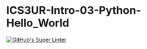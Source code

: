 # ICS3UR-Intro-03-Python-Hello_World

[![GitHub's Super Linter](https://github.com/<sydneykuhn>/<ICS3UR-Intro-03-Python-Hello_World>/workflows/GitHub's%20Super%20Linter/badge.svg)](https://github.com/sydneykuhn/ICS3UR-Intro-03-Python-Hello_World/actions)
